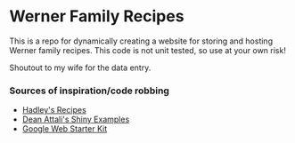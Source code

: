 # Werner Family Recipes

This is a repo for dynamically creating a website for storing and hosting Werner family recipes. This code is not unit tested, so use at your own risk! 

Shoutout to my wife for the data entry.

### Sources of inspiration/code robbing
* [Hadley's Recipes](https://github.com/hadley/recipes)
* [Dean Attali's Shiny Examples](https://github.com/daattali/shiny-server/tree/master/mimic-google-form)
* [Google Web Starter Kit](https://github.com/google/web-starter-kit)
